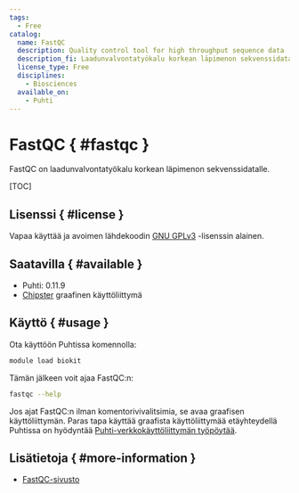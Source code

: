 ```yaml
---
tags:
  - Free
catalog:
  name: FastQC
  description: Quality control tool for high throughput sequence data
  description_fi: Laadunvalvontatyökalu korkean läpimenon sekvenssidatalle
  license_type: Free
  disciplines:
    - Biosciences
  available_on:
    - Puhti
---
```


# FastQC { #fastqc }

FastQC on laadunvalvontatyökalu korkean läpimenon sekvenssidatalle.

[TOC]

## Lisenssi { #license }

Vapaa käyttää ja avoimen lähdekoodin [GNU GPLv3](https://www.gnu.org/licenses/gpl-3.0.html) -lisenssin alainen.

## Saatavilla { #available }

- Puhti: 0.11.9
- [Chipster](https://chipster.csc.fi) graafinen käyttöliittymä

## Käyttö { #usage }

Ota käyttöön Puhtissa komennolla:

```bash
module load biokit
```

Tämän jälkeen voit ajaa FastQC:n:

```bash
fastqc --help
```

Jos ajat FastQC:n ilman komentorivivalitsimia, se avaa graafisen käyttöliittymän. Paras tapa käyttää graafista käyttöliittymää etäyhteydellä Puhtissa on hyödyntää [Puhti-verkkokäyttöliittymän työpöytää](../computing/webinterface/desktop.md).

## Lisätietoja { #more-information }

* [FastQC-sivusto](https://www.bioinformatics.babraham.ac.uk/projects/fastqc/)